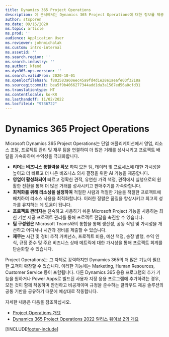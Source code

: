 ```yaml
---
title: Dynamics 365 Project Operations
description: 이 문서에서는 Dynamics 365 Project Operations에 대한 정보를 제공합니다.
author: stsporen
ms.date: 09/16/2020
ms.topic: article
ms.prod: ''
audience: Application User
ms.reviewer: johnmichalak
ms.custom: intro-internal
ms.assetid: ''
ms.search.region: ''
ms.search.industry: ''
ms.author: kfend
ms.dyn365.ops.version: ''
ms.search.validFrom: 2020-10-01
ms.openlocfilehash: f802583a60eec45a9fd4d1e28e1aeafe03f3218a
ms.sourcegitcommit: bea5f9b4066277344add1da3a1567ed56a0cfd31
ms.translationtype: HT
ms.contentlocale: ko-KR
ms.lasthandoff: 11/02/2022
ms.locfileid: "9736722"
---
```

# <a name="dynamics-365-project-operations"></a>Dynamics 365 Project Operations

Microsoft Dynamics 365 Project Operations는 단일 애플리케이션에서 영업, 리소스 조달, 프로젝트 관리 및 재무 팀을 연결하여 더 많은 거래를 성사시키고 프로젝트 배달을 가속화하며 수익성을 극대화합니다.

-   **리더는 비즈니스 통찰력을 확보** 하여 모든 팀, 데이터 및 프로세스에 대한 가시성을 높이고 더 빠르고 더 나은 비즈니스 의사 결정을 위한 AI 기능을 제공합니다.
-   **영업이 활성화되어** 빠르고 정확한 견적, 유연한 가격 책정, 견적에서 실행으로의 원활한 전환을 통해 더 많은 거래를 성사시키고 판매주기를 가속화합니다.
-   **최적화를 위해 리소싱을 설정하여** 적절한 사람과 적절한 기술을 적절한 프로젝트에 배치하여 리소스 사용을 최적화합니다. 이러한 정렬은 품질을 향상시키고 최고의 성과를 유지하는 데 도움이 됩니다.
-   **프로젝트 관리자는** 친숙하고 사용하기 쉬운 Microsoft Project 기능을 사용하는 최신 기본 제공 프로젝트 관리를 통해 프로젝트 전달을 촉진할 수 있습니다.
-   **팀 구성원은** Microsoft Teams와의 통합을 통해 생산성, 공동 작업 및 가시성을 개선하고 어디서나 시간과 경비를 제출할 수 있습니다.
-   **재무는** 시간 및 경비 추적 거버넌스, 프로젝트 비용, 예산 책정, 송장 발행, 수익 인식, 규정 준수 및 주요 비즈니스 상태 메트릭에 대한 가시성을 통해 프로젝트 회계를 단순화할 수 있습니다.

Project Operations는 그 자체로 강력하지만 Dynamics 365의 더 많은 기능이 필요한 고객이 확장할 수 있습니다. 이러한 기능에는 Marketing, Human Resources, Customer Service 등이 포함됩니다. 다른 Dynamics 365 응용 프로그램의 추가 기능을 원하거나 Power Apps로 빌드된 사용자 지정 응용 프로그램에 추가하려는 경우, 모든 것이 함께 작동하며 안전하고 비공개이며 규정을 준수하는 클라우드 제공 솔루션의 공통 기반을 공유하기 때문에 예상대로 작동합니다.

자세한 내용은 다음을 참조하십시오.

- [Project Operations 개요](https://dynamics.microsoft.com/en-us/project-operations/overview/)
- [Dynamics 365 Project Operations 2022 릴리스 웨이브 2의 개요](/dynamics365-release-plan/2022wave2/finance-operations/dynamics365-project-operations/)


[!INCLUDE[footer-include](includes/footer-banner.md)]
